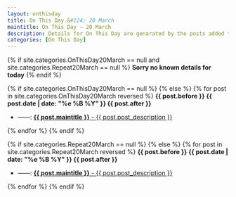 ```yaml
---
layout: onthisday
title: On This Day &#124; 20 March
maintitle: On This Day — 20 March
description: Details for On This Day are genarated by the posts added to the website so the content is subject to changes/updates over time.
categories: [On This Day]
---
```


{% if site.categories.OnThisDay20March == null and site.categories.Repeat20March == null %}
<strong>Sorry no known details for today</strong>
{% endif %}

{% if site.categories.OnThisDay20March == null %}
{% else %}
{% for post in site.categories.OnThisDay20March reversed %}
<strong>{{ post.before }} {{ post.date | date: "%e %B %Y" }} {{ post.after }}</strong>
<ul>
<li> ——: <a href="{{ post.url }}"><strong>{{ post.maintitle }}</strong> - {{ post.post_description }}</a></li>
</ul>
{% endfor %}
{% endif %}

{% if site.categories.Repeat20March == null %}
{% else %}
{% for post in site.categories.Repeat20March reversed %}
<strong>{{ post.before }} {{ post.date | date: "%e %B %Y" }} {{ post.after }}</strong>
<ul>
<li> ——: <a href="{{ post.url }}"><strong>{{ post.maintitle }}</strong> - {{ post.post_description }}</a></li>
</ul>
{% endfor %}
{% endif %}

